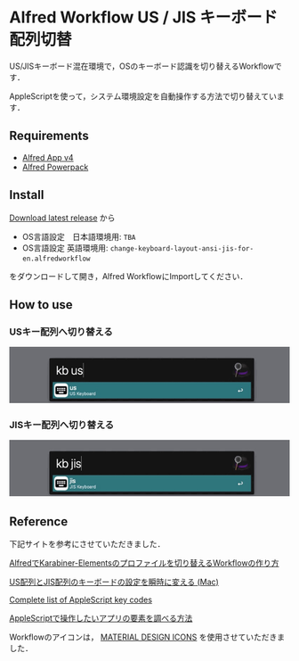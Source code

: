 # Alfred Workflow US / JIS キーボード配列切替

US/JISキーボード混在環境で，OSのキーボード認識を切り替えるWorkflowです．

AppleScriptを使って，システム環境設定を自動操作する方法で切り替えています．

## Requirements
- [Alfred App v4](http://www.alfredapp.com/#download)
- [Alfred Powerpack](https://buy.alfredapp.com/)

## Install

[Download latest release](https://github.com/nasubifujii/alfred_change_keyboard/releases/latest)
から

- OS言語設定　日本語環境用: `TBA`
- OS言語設定 英語環境用: `change-keyboard-layout-ansi-jis-for-en.alfredworkflow`

をダウンロードして開き，Alfred WorkflowにImportしてください．

## How to use

### USキー配列へ切り替える

![screenshots-kb-us](screenshots/kb-us.jpg)

### JISキー配列へ切り替える

![screenshots-kb-jis](screenshots/kb-jis.jpg)

## Reference

下記サイトを参考にさせていただきました．

[AlfredでKarabiner-Elementsのプロファイルを切り替えるWorkflowの作り方](https://webrandum.net/alfred-karabiner-elements-change-profile/)

[US配列とJIS配列のキーボードの設定を瞬時に変える (Mac)](https://kyogom.com/tech/ansi-to-jis/)

[Complete list of AppleScript key codes](https://eastmanreference.com/complete-list-of-applescript-key-codes)

[AppleScriptで操作したいアプリの要素を調べる方法](https://www.tantan-biyori.info/blog/2019/05/app-element.html)

Workflowのアイコンは，
[MATERIAL DESIGN ICONS](https://fonts.google.com/icons?selected=Material+Icons&icon.query=Keyboard)
を使用させていただきました．
